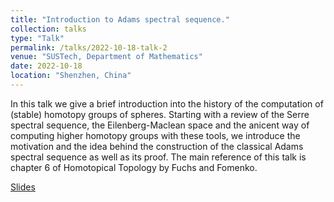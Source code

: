 ```yaml
---
title: "Introduction to Adams spectral sequence."
collection: talks
type: "Talk"
permalink: /talks/2022-10-18-talk-2
venue: "SUSTech, Department of Mathematics"
date: 2022-10-18
location: "Shenzhen, China"
---
```


In this talk we give a brief introduction into the history of the computation of (stable) homotopy groups of spheres. Starting with a review of the Serre spectral sequence, the Eilenberg-Maclean space and the anicent way of computing higher homotopy groups with these tools, we introduce the motivation and the idea behind the construction of the classical Adams spectral sequence as well as its proof. The main reference of this talk is chapter 6 of Homotopical Topology by Fuchs and Fomenko.

[Slides](https://Lailaps2000.github.io/files/2022-10-18.pdf)
